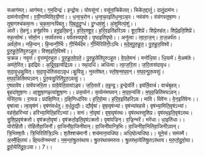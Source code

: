 

  
सआग॑मत्। आग॑मत्। ग॒म॒दिन्द्रः॑। इन्द्रो॒यः। योवसू॑नां। वसू॑नां॒चिके॑तत्। चिके॑त॒द्दातुं॑। दातुं॒दाम॑नः। दाम॑नोरयी॒णां। र॒यी॒णामिति॑र॒यी॒णां।। ध॒न्व॒च॒रोन। ध॒न्व॒च॒रइति॑ध॒न्व॒ऽच॒रः। नवंस॑गः। वंस॑गस्तृषा॒णः। तृ॒षा॒णश्च॑कमा॒नः। च॒क॒मा॒नःपि॑बतु। पि॒ब॒तु॒दु॒ग्धं। दु॒ग्धमं॒शुं। अं॒शुमित्यं॒शुं।।  
आते॑। ते॒हनू॑। हनू॑हरिवः। हनू॒इति॒हनू॑। ह॒रि॒व॒श्शू॒र॒। ह॒रि॒व॒इति॑हरिऽवः। शू॒र॒शिप्रे॑। शिप्रे॒रुह॑त्। शिप्रे॒इति॒शिप्रे॑। रुह॒त्सोमः॑। सोमो॒न। ऩपर्व॑तस्य। पर्व॑तस्यपृ॒ष्ठे। पृ॒ष्ठइति॑पृ॒ष्ठे।। अनु॑त्वा। त्वा॒रा॒ज॒न्। रा॒ज॒न्नर्व॑तः। अर्व॑तो॒न। नहि॒न्वन्। हि॒न्वन्गी॒र्भिः। गी॒र्भिर्म॑देम। गी॒र्भिरिति॑गीः॒ऽभिः। म॒दे॒म॒पु॒रु॒हू॒त॒। पु॒रु॒हू॒त॒विश्वे॑। पु॒रु॒हू॒ते॒ति॑पुरुऽहूत। विश्व॒इति॒विश्वे॑।।  
च॒क्रन्न। नवृ॒त्तं। वृ॒त्तम्पु॑रुहूत। पु॒रु॒हू॒त॒वे॒प॒ते॒। पु॒रु॒हू॒तेति॑पुरुऽहूत। वे॒प॒ते॒मनः॑। मनो॑धि॒या। धि॒यामे॑। मे॒अम॑तेः। अम॑ते॒रित्। इद॑द्रिवः। अ॒द्रि॒व॒इत्य॑द्रिऽवः।। रथा॒दधि॑। अधि॑त्वा। त्वा॒ज॒रि॒ता। ज॒रि॒तास॑दावृध। स॒दा॒वृ॒ध॒कु॒वित्। स॒दा॒वृ॒धेति॑सदाऽवृध।कु॒विन्नु। नुस्तो॑षत्। स्तो॒ष॒न्म॒घ॒व॒न्। म॒घ॒व॒न्पु॒रू॒वसुः॑। म॒घ॒व॒न्निति॑मघऽवन्। पु॒रु॒वसु॒रिति॑पु॒रु॒ऽवसुः॑।।  
ए॒षग्रावे॑व। ग्रावे॑वजरि॒ता। ग्रावे॒वेति॒ग्रावा॑ऽइव। ज॒रि॒ताते॑। त॒इ॒न्द्र॒। इ॒न्द्रेय॑र्ति। इय॑र्ति॒वाचं॑। वाचं॑बृ॒हत्। बृ॒हदा॑शुषा॒णः। आ॒शु॒षा॒णइत्या॑शु॒षा॒णः।। प्रस॒व्येन॑। स॒व्येन॑मघवन्। म॒घ॒व॒न्यंसि॑। म॒घ॒व॒न्निति॑मघऽवन्। यंसि॑रा॒यः। रा॒यःप्र। प्रद॑क्षि॒णित्। द॒क्षि॒णिध्द॑रिवः। ह॒रि॒वो॒मा। ह॒रि॒व॒इति॑हरिऽवः। मावि। विवे॑नः। वे॒न॒इति॑वेनः।।  
वृषा॑त्वा। त्वा॒वृष॑णं। वृष॑णंवर्धतु। व॒र्ध॒तु॒द्यौः। द्यौर्वृषा॑। वृषा॒वृष॑भ्यां। वृष॑भ्यांवहसे। वृष॑भ्या॒मिति॒वृष॑ऽभ्यां। वह॑से॒हरि॑भ्यां। हरि॑भ्या॒मिति॒हरि॑ऽभ्यां।। सनः॑। नो॒वृषा॑। वृषा॒वृष॑रथः। वृष॑रथस्सुशिप्र। वृष॑रथ॒इति॒वृष॑ऽरथः। सु॒शि॒प्र॒वृष॑क्रतो। वृष॑क्रतो॒वृषा॑। वृष॑क्रतो॒इति॒वृष॑ऽक्रतो। वृषा॑वज्रिन्। व॒ज्रि॒न्भरे॑। भरे॑धाः। धा॒इति॑धाः।।  
योरोहि॑तौ। रोहि॑तौवा॒जिनौ॑। वा॒जिनौ॑वा॒जिनी॑वान्। वा॒जिनी॑वान्त्रि॒भिः। वा॒जिनी॑वा॒निति॑वा॒जिनी॑ऽवान्। त्रि॒भिश्श॒तैः। त्रि॒भिरिति॑त्रि॒ऽभिः। श॒तैश्शच॑मानौ। शच॑माना॒वधि॑ष्ठ। अधि॒ष्ठेत्यधि॑ष्ठ।। यूने॒सं। सम॑स्मै। अ॒स्मै॒क्षि॒तयः॑। क्षि॒यतो॑नमन्तां। न॒म॒न्तां॒श्रु॒तर॑थाय। श्रु॒तर॑थायमरुतः। श्रु॒तर॑था॒येति॑श्रु॒तऽर॑थाय। म॒रु॒तो॒दु॒वो॒या। दु॒वो॒येति॑दु॒वः॒ऽया।। 7।।  

